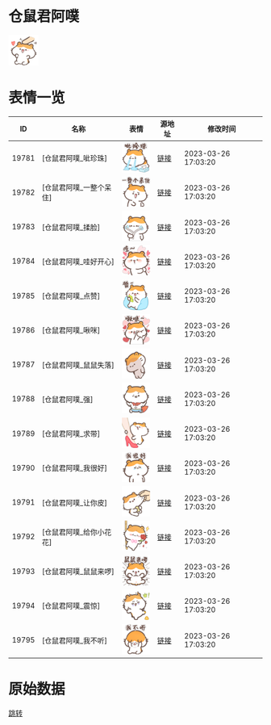 # 仓鼠君阿噗

<img src="./cover.png" height="60" alt="cover" />

# 表情一览

|ID|名称|表情|源地址|修改时间|
|----|----|----|----|----|
|19781|[仓鼠君阿噗_呲珍珠]|<img src="./pic/019781_%5B仓鼠君阿噗_呲珍珠%5D.png" height="60" alt="呲珍珠"/>|[链接](https://i0.hdslb.com/bfs/garb/8e68b385981c6c36afcb0e041d605019708f28d8.png)|2023-03-26 17:03:20|
|19782|[仓鼠君阿噗_一整个呆住]|<img src="./pic/019782_%5B仓鼠君阿噗_一整个呆住%5D.png" height="60" alt="一整个呆住"/>|[链接](https://i0.hdslb.com/bfs/garb/2abc238051e06f94eb0b42bd3a2245c7cf4c3d0c.png)|2023-03-26 17:03:20|
|19783|[仓鼠君阿噗_揉脸]|<img src="./pic/019783_%5B仓鼠君阿噗_揉脸%5D.png" height="60" alt="揉脸"/>|[链接](https://i0.hdslb.com/bfs/garb/52a8b1e118d160a5a989cfe31d9642f1a2d4575d.png)|2023-03-26 17:03:20|
|19784|[仓鼠君阿噗_哇好开心]|<img src="./pic/019784_%5B仓鼠君阿噗_哇好开心%5D.png" height="60" alt="哇好开心"/>|[链接](https://i0.hdslb.com/bfs/garb/f54e9c9935a64ee72940083d622bf7262d5c8107.png)|2023-03-26 17:03:20|
|19785|[仓鼠君阿噗_点赞]|<img src="./pic/019785_%5B仓鼠君阿噗_点赞%5D.png" height="60" alt="点赞"/>|[链接](https://i0.hdslb.com/bfs/garb/575da062b26d79dc0b5afeeda0e6ec7552cc994b.png)|2023-03-26 17:03:20|
|19786|[仓鼠君阿噗_啾咪]|<img src="./pic/019786_%5B仓鼠君阿噗_啾咪%5D.png" height="60" alt="啾咪"/>|[链接](https://i0.hdslb.com/bfs/garb/d0b75a90a2c664f124a79a3a3289898136c9783c.png)|2023-03-26 17:03:20|
|19787|[仓鼠君阿噗_鼠鼠失落]|<img src="./pic/019787_%5B仓鼠君阿噗_鼠鼠失落%5D.png" height="60" alt="鼠鼠失落"/>|[链接](https://i0.hdslb.com/bfs/garb/cd7d17bf87c13f4ce9bad7bf98b0d4e7a6797597.png)|2023-03-26 17:03:20|
|19788|[仓鼠君阿噗_强]|<img src="./pic/019788_%5B仓鼠君阿噗_强%5D.png" height="60" alt="强"/>|[链接](https://i0.hdslb.com/bfs/garb/ef88fd522b7453b10220e037060cb9d2e8689b99.png)|2023-03-26 17:03:20|
|19789|[仓鼠君阿噗_求带]|<img src="./pic/019789_%5B仓鼠君阿噗_求带%5D.png" height="60" alt="求带"/>|[链接](https://i0.hdslb.com/bfs/garb/dce8ea845fff089fd94ca22b247e14eadb6ecb79.png)|2023-03-26 17:03:20|
|19790|[仓鼠君阿噗_我很好]|<img src="./pic/019790_%5B仓鼠君阿噗_我很好%5D.png" height="60" alt="我很好"/>|[链接](https://i0.hdslb.com/bfs/garb/f3171145e596d3fc03eaf292c3ad152e03e00897.png)|2023-03-26 17:03:20|
|19791|[仓鼠君阿噗_让你皮]|<img src="./pic/019791_%5B仓鼠君阿噗_让你皮%5D.png" height="60" alt="让你皮"/>|[链接](https://i0.hdslb.com/bfs/garb/788ca87bcb00fd9b9158b07f382921041261a35f.png)|2023-03-26 17:03:20|
|19792|[仓鼠君阿噗_给你小花花]|<img src="./pic/019792_%5B仓鼠君阿噗_给你小花花%5D.png" height="60" alt="给你小花花"/>|[链接](https://i0.hdslb.com/bfs/garb/8491e56a21014c3e67fca84607fb64d4d3ec3998.png)|2023-03-26 17:03:20|
|19793|[仓鼠君阿噗_鼠鼠来啰]|<img src="./pic/019793_%5B仓鼠君阿噗_鼠鼠来啰%5D.png" height="60" alt="鼠鼠来啰"/>|[链接](https://i0.hdslb.com/bfs/garb/2ad4daca5a688207e2f5b37755a73a5722551777.png)|2023-03-26 17:03:20|
|19794|[仓鼠君阿噗_震惊]|<img src="./pic/019794_%5B仓鼠君阿噗_震惊%5D.png" height="60" alt="震惊"/>|[链接](https://i0.hdslb.com/bfs/garb/a96e28a1e27b90426db6f2efff6761e8675df75a.png)|2023-03-26 17:03:20|
|19795|[仓鼠君阿噗_我不听]|<img src="./pic/019795_%5B仓鼠君阿噗_我不听%5D.png" height="60" alt="我不听"/>|[链接](https://i0.hdslb.com/bfs/garb/e60eb2c798953c462681aeed42ead37618547ed6.png)|2023-03-26 17:03:20|

# 原始数据

[跳转](./raw.json)

